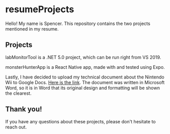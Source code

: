 # resumeProjects
 Hello! My name is Spencer. This repository contains the two projects mentioned in my resume. 

## Projects
 labMonitorTool is a .NET 5.0 project, which can be run right from VS 2019.
 
 monsterHunterApp is a React Native app, made with and tested using Expo.
 
 Lastly, I have decided to upload my technical document about the Nintendo Wii to Google Docs. [Here is the link](https://docs.google.com/document/d/11PIcb0AxR7fnzMw7Ar1xthuwpVYzClyZ/edit?usp=sharing&ouid=117746708171949207126&rtpof=true&sd=true).
 The document was written in Microsoft Word, so it is in Word that its original design and formatting will be shown the clearest.

## Thank you!
 If you have any questions about these projects, please don't hesitate to reach out.
